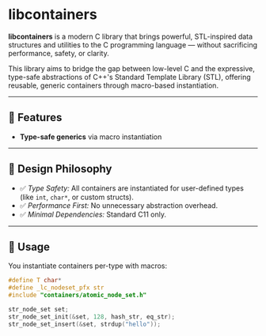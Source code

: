 # libcontainers

**libcontainers** is a modern C library that brings powerful, STL-inspired data structures and utilities to the C programming language — without sacrificing performance, safety, or clarity.

This library aims to bridge the gap between low-level C and the expressive, type-safe abstractions of C++'s Standard Template Library (STL), offering reusable, generic containers through macro-based instantiation.

---

## 🚀 Features

- **Type-safe generics** via macro instantiation

---

## 🧠 Design Philosophy

- ✅ *Type Safety:* All containers are instantiated for user-defined types (like `int`, `char*`, or custom structs).
- ✅ *Performance First:* No unnecessary abstraction overhead.
- ✅ *Minimal Dependencies:* Standard C11 only.

---

## 🔧 Usage

You instantiate containers per-type with macros:

```c
#define T char*
#define _lc_nodeset_pfx str
#include "containers/atomic_node_set.h"

str_node_set set;
str_node_set_init(&set, 128, hash_str, eq_str);
str_node_set_insert(&set, strdup("hello"));
```
